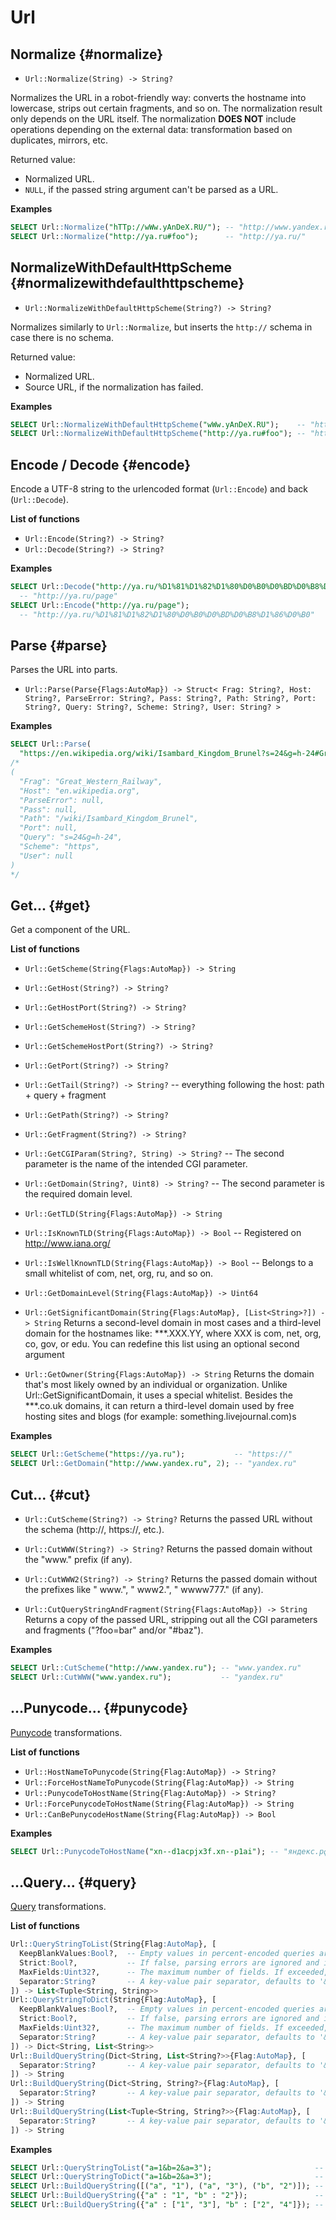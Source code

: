 # Url

## Normalize {#normalize}

* ```Url::Normalize(String) -> String?```

Normalizes the URL in a robot-friendly way: converts the hostname into lowercase, strips out certain fragments, and so on.
The normalization result only depends on the URL itself. The normalization **DOES NOT** include operations depending on the external data: transformation based on duplicates, mirrors, etc.

Returned value:

* Normalized URL.
* `NULL`, if the passed string argument can't be parsed as a URL.

**Examples**

```sql
SELECT Url::Normalize("hTTp://wWw.yAnDeX.RU/"); -- "http://www.yandex.ru/"
SELECT Url::Normalize("http://ya.ru#foo");      -- "http://ya.ru/"
```

## NormalizeWithDefaultHttpScheme {#normalizewithdefaulthttpscheme}

* ```Url::NormalizeWithDefaultHttpScheme(String?) -> String?```

Normalizes similarly to `Url::Normalize`, but inserts the `http://` schema in case there is no schema.

Returned value:

* Normalized URL.
* Source URL, if the normalization has failed.

**Examples**

```sql
SELECT Url::NormalizeWithDefaultHttpScheme("wWw.yAnDeX.RU");    -- "http://www.yandex.ru/"
SELECT Url::NormalizeWithDefaultHttpScheme("http://ya.ru#foo"); -- "http://ya.ru/"
```

## Encode / Decode {#encode}

Encode a UTF-8 string to the urlencoded format (`Url::Encode`) and back (`Url::Decode`).

**List of functions**

* ```Url::Encode(String?) -> String?```
* ```Url::Decode(String?) -> String?```

**Examples**

```sql
SELECT Url::Decode("http://ya.ru/%D1%81%D1%82%D1%80%D0%B0%D0%BD%D0%B8%D1%86%D0%B0"); 
  -- "http://ya.ru/page"
SELECT Url::Encode("http://ya.ru/page");                                         
  -- "http://ya.ru/%D1%81%D1%82%D1%80%D0%B0%D0%BD%D0%B8%D1%86%D0%B0"
```

## Parse {#parse}

Parses the URL into parts.

* ```Url::Parse(Parse{Flags:AutoMap}) -> Struct< Frag: String?, Host: String?, ParseError: String?, Pass: String?, Path: String?, Port: String?, Query: String?, Scheme: String?, User: String? >```

**Examples**

```sql
SELECT Url::Parse(
  "https://en.wikipedia.org/wiki/Isambard_Kingdom_Brunel?s=24&g=h-24#Great_Western_Railway");
/*
(
  "Frag": "Great_Western_Railway",
  "Host": "en.wikipedia.org",
  "ParseError": null,
  "Pass": null,
  "Path": "/wiki/Isambard_Kingdom_Brunel",
  "Port": null,
  "Query": "s=24&g=h-24",
  "Scheme": "https",
  "User": null
)
*/
```

## Get... {#get}

Get a component of the URL.

**List of functions**

* ```Url::GetScheme(String{Flags:AutoMap}) -> String```

* ```Url::GetHost(String?) -> String?```

* ```Url::GetHostPort(String?) -> String?```

* ```Url::GetSchemeHost(String?) -> String?```

* ```Url::GetSchemeHostPort(String?) -> String?```

* ```Url::GetPort(String?) -> String?```

* ```Url::GetTail(String?) -> String?``` -- everything following the host: path + query + fragment

* ```Url::GetPath(String?) -> String?```

* ```Url::GetFragment(String?) -> String?```

* ```Url::GetCGIParam(String?, String) -> String?``` -- The second parameter is the name of the intended CGI parameter.

* ```Url::GetDomain(String?, Uint8) -> String?``` -- The second parameter is the required domain level.

* ```Url::GetTLD(String{Flags:AutoMap}) -> String```

* ```Url::IsKnownTLD(String{Flags:AutoMap}) -> Bool``` -- Registered on http://www.iana.org/

* ```Url::IsWellKnownTLD(String{Flags:AutoMap}) -> Bool``` -- Belongs to a small whitelist of com, net, org, ru, and so on.

* ```Url::GetDomainLevel(String{Flags:AutoMap}) -> Uint64```

* ```Url::GetSignificantDomain(String{Flags:AutoMap}, [List<String>?]) -> String```
  Returns a second-level domain in most cases and a third-level domain for the hostnames like: ***.XXX.YY, where XXX is com, net, org, co, gov, or edu. You can redefine this list using an optional second argument

* ```Url::GetOwner(String{Flags:AutoMap}) -> String```
  Returns the domain that's most likely owned by an individual or organization. Unlike Url::GetSignificantDomain, it uses a special whitelist. Besides the ***.co.uk domains, it can return a third-level domain used by free hosting sites and blogs (for example: something.livejournal.com)s

**Examples**

```sql
SELECT Url::GetScheme("https://ya.ru");           -- "https://"
SELECT Url::GetDomain("http://www.yandex.ru", 2); -- "yandex.ru"
```

## Cut... {#cut}

* ```Url::CutScheme(String?) -> String?```
  Returns the passed URL without the schema (http://, https://, etc.).

* ```Url::CutWWW(String?) -> String?```
  Returns the passed domain without the "www." prefix (if any).

* ```Url::CutWWW2(String?) -> String?```
  Returns the passed domain without the prefixes like " www.", " www2.", " wwww777." (if any).

* ```Url::CutQueryStringA­ndFragment(String{Flags:AutoMap}) -> String```
  Returns a copy of the passed URL, stripping out all the CGI parameters and fragments ("?foo=bar" and/or "#baz").

**Examples**

```sql
SELECT Url::CutScheme("http://www.yandex.ru"); -- "www.yandex.ru"
SELECT Url::CutWWW("www.yandex.ru");           -- "yandex.ru"
```

## ...Punycode... {#punycode}

[Punycode](https://en.wikipedia.org/wiki/Punycode) transformations.

**List of functions**

* ```Url::HostNameToPunycode(String{Flag:AutoMap}) -> String?```
* ```Url::ForceHostNameToPunycode(String{Flag:AutoMap}) -> String```
* ```Url::PunycodeToHostName(String{Flag:AutoMap}) -> String?```
* ```Url::ForcePunycodeToHostName(String{Flag:AutoMap}) -> String```
* ```Url::CanBePunycodeHostName(String{Flag:AutoMap}) -> Bool```

**Examples**

```sql
SELECT Url::PunycodeToHostName("xn--d1acpjx3f.xn--p1ai"); -- "яндекс.рф"
```

## ...Query... {#query}

[Query](https://docs.python.org/3/library/urllib.parse.html) transformations.

**List of functions**

```sql
Url::QueryStringToList(String{Flag:AutoMap}, [
  KeepBlankValues:Bool?,  -- Empty values in percent-encoded queries are interpreted as empty strings, defaults to false.
  Strict:Bool?,           -- If false, parsing errors are ignored and incorrect fields are skipped, defaults to true.
  MaxFields:Uint32?,      -- The maximum number of fields. If exceeded, an exception is thrown. Defaults to Max<Uint32>.
  Separator:String?       -- A key-value pair separator, defaults to '&'.
]) -> List<Tuple<String, String>>
Url::QueryStringToDict(String{Flag:AutoMap}, [
  KeepBlankValues:Bool?,  -- Empty values in percent-encoded queries are interpreted as empty strings, defaults to false.
  Strict:Bool?,           -- If false, parsing errors are ignored and incorrect fields are skipped, defaults to true.
  MaxFields:Uint32?,      -- The maximum number of fields. If exceeded, an exception is thrown. Defaults to Max<Uint32>.
  Separator:String?       -- A key-value pair separator, defaults to '&'.
]) -> Dict<String, List<String>>
Url::BuildQueryString(Dict<String, List<String?>>{Flag:AutoMap}, [
  Separator:String?       -- A key-value pair separator, defaults to '&'.
]) -> String
Url::BuildQueryString(Dict<String, String?>{Flag:AutoMap}, [
  Separator:String?       -- A key-value pair separator, defaults to '&'.
]) -> String
Url::BuildQueryString(List<Tuple<String, String?>>{Flag:AutoMap}, [
  Separator:String?       -- A key-value pair separator, defaults to '&'.
]) -> String
```

**Examples**

```sql
SELECT Url::QueryStringToList("a=1&b=2&a=3");                       -- [("a", "1"), ("b", "2"), ("a", "3")]
SELECT Url::QueryStringToDict("a=1&b=2&a=3");                       -- {"b" : ["2"], "a" : ["1", "3"]}
SELECT Url::BuildQueryString([("a", "1"), ("a", "3"), ("b", "2")]); -- "a=1&a=3&b=2"
SELECT Url::BuildQueryString({"a" : "1", "b" : "2"});               -- "b=2&a=1"
SELECT Url::BuildQueryString({"a" : ["1", "3"], "b" : ["2", "4"]}); -- "b=2&b=4&a=1&a=3"
```

